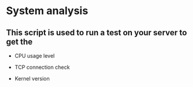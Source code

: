 # System analysis

## This script is used to run a test on your server to get the
- CPU usage level

- TCP connection check

- Kernel version

